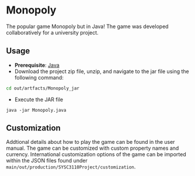 # Monopoly
The popular game Monopoly but in Java! The game was developed collaboratively for a university project. 
## Usage
- **Prerequisite**: [Java](https://www.java.com/download/ie_manual.jsp)
- Download the project zip file, unzip, and navigate to the jar file using the following command: 
```bash
cd out/artfacts/Monopoly_jar
```
- Execute the JAR file
```
java -jar Monopoly.java
```
## Customization
Addtional details about how to play the game can be found in the user manual. The game can be customized with custom property names and currency. International customization options of the game can be imported within the JSON files found under `main/out/production/SYSC3110Project/customization`.
